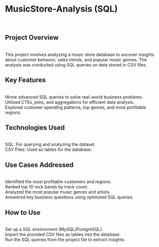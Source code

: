 <h1>MusicStore-Analysis (SQL)</h1>
<br>
<h2>Project Overview</h2>
<br>
This project involves analyzing a music store database to uncover insights about customer behavior, sales trends, and popular music genres. The analysis was conducted using SQL queries on data stored in CSV files.
<br>
<h2>Key Features</h2>
<br>
Wrote advanced SQL queries to solve real-world business problems.
<br>
Utilized CTEs, joins, and aggregations for efficient data analysis.
<br>
Explored customer spending patterns, top genres, and most profitable regions.
<br>
<h2>Technologies Used</h2>
<br>
SQL: For querying and analyzing the dataset.
<br>
CSV Files: Used as tables for the database.
<br>
<h2>Use Cases Addressed</h2>
<br>
Identified the most profitable customers and regions.
<br>
Ranked top 10 rock bands by track count.
<br>
Analyzed the most popular music genres and artists.
<br>
Answered key business questions using optimized SQL queries.
<br>
<h2>How to Use</h2>
<br>
Set up a SQL environment (MySQL/PostgreSQL).
<br>
Import the provided CSV files as tables into the database.
<br>
Run the SQL queries from the project file to extract insights.
